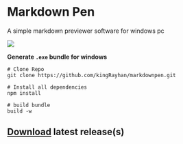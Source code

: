 # [](https://raw.githubusercontent.com/adam-p/markdown-here/master/src/common/images/icon48.png) Markdown Pen

A simple markdown previewer software for windows pc

![](https://image.prntscr.com/image/euL70KP0QvO4t19_BisM-A.png)

**Generate `.exe` bundle for windows**

```git
# Clone Repo
git clone https://github.com/kingRayhan/markdownpen.git

# Install all dependencies
npm install

# build bundle
build -w
```

## [Download](https://github.com/kingRayhan/markdownpen/releases) latest release(s)
